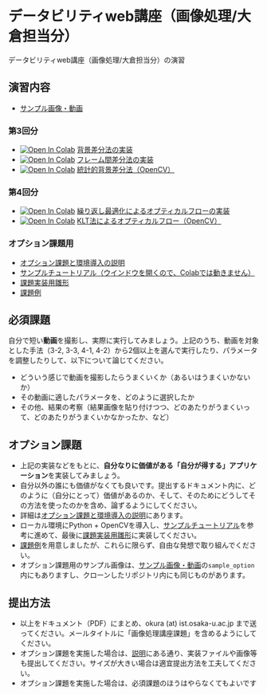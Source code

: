 # データビリティweb講座（画像処理/大倉担当分）
データビリティweb講座（画像処理/大倉担当分）の演習

## 演習内容
- [サンプル画像・動画](https://drive.google.com/drive/folders/1vRglA8dPsKaqYOO066_IfzJtj18G045p?usp=sharing)

### 第3回分
- [![Open In Colab](https://colab.research.google.com/assets/colab-badge.svg)](https://colab.research.google.com/github/fumio125/datability_web/blob/master/3-1_bg_subtraction.ipynb) [背景差分法の実装](3-1_bg_subtraction.ipynb)
- [![Open In Colab](https://colab.research.google.com/assets/colab-badge.svg)](https://colab.research.google.com/github/fumio125/datability_web/blob/master/3-2_frame_subtraction.ipynb) [フレーム間差分法の実装](3-2_frame_subtraction.ipynb)
- [![Open In Colab](https://colab.research.google.com/assets/colab-badge.svg)](https://colab.research.google.com/github/fumio125/datability_web/blob/master/3-3_subtraction_opencv.ipynb) [統計的背景差分法（OpenCV）](3-3_subtraction_opencv.ipynb)

### 第4回分
- [![Open In Colab](https://colab.research.google.com/assets/colab-badge.svg)](https://colab.research.google.com/github/fumio125/datability_web/blob/master/4-1_optical_flow_iterative.ipynb) [繰り返し最適化によるオプティカルフローの実装](4-1_optical_flow_iterative.ipynb)
- [![Open In Colab](https://colab.research.google.com/assets/colab-badge.svg)](https://colab.research.google.com/github/fumio125/datability_web/blob/master/4-2_optical_flow_LK.ipynb) [KLT法によるオプティカルフロー（OpenCV）](4-2_optical_flow_LK.ipynb)


### オプション課題用
- [オプション課題と環境導入の説明](docs/intro.pdf)
- [サンプルチュートリアル（ウインドウを開くので、Colabでは動きません）](option.ipynb)
- [課題実装用雛形](option_template.py)
- [課題例](docs/examples.pdf)


## 必須課題
自分で短い**動画**を撮影し、実際に実行してみましょう。上記のうち、動画を対象とした手法（3-2, 3-3, 4-1, 4-2）から2個以上を選んで実行したり、パラメータを調整したりして、以下について論じてください。
- どういう感じで動画を撮影したらうまくいくか（あるいはうまくいかないか）
- その動画に適したパラメータを、どのように選択したか
- その他、結果の考察（結果画像を貼り付けつつ、どのあたりがうまくいって、どのあたりがうまくいかなかったか、など）

## オプション課題
- 上記の実装などをもとに、**自分なりに価値がある「自分が得する」アプリケーション**を実装してみましょう。
- 自分以外の誰にも価値がなくても良いです。提出するドキュメント内に、どのように（自分にとって）価値があるのか、そして、そのためにどうしてその方法を使ったのかを含め、論ずるようにしてください。
- 詳細は[オプション課題と環境導入の説明](docs/intro.pdf)にあります。
- ローカル環境にPython + OpenCVを導入し、[サンプルチュートリアル](option.ipynb)を参考に進めて、最後に[課題実装用雛形](option_template.py)に実装してください。
- [課題例](docs/examples.pdf)を用意しましたが、これらに限らず、自由な発想で取り組んでください。
- オプション課題用のサンプル画像は、[サンプル画像・動画](https://drive.google.com/drive/folders/1vRglA8dPsKaqYOO066_IfzJtj18G045p?usp=sharing)の`sample_option`内にもありますし、クローンしたリポジトリ内にも同じものがあります。

## 提出方法
- 以上をドキュメント（PDF）にまとめ、okura (at) ist.osaka-u.ac.jp まで送ってください。メールタイトルに「画像処理講座課題」を含めるようにしてください。
- オプション課題を実施した場合は、[説明](docs/intro.pdf)にある通り、実装ファイルや画像等も提出してください。サイズが大きい場合は適宜提出方法を工夫してください。
- オプション課題を実施した場合は、必須課題のほうはやらなくてもよいです
